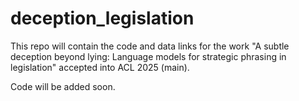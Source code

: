 # deception_legislation
This repo will contain the code and data links for the work "A subtle deception beyond lying: Language models for strategic phrasing in legislation" accepted into ACL 2025 (main).

Code will be added soon.
